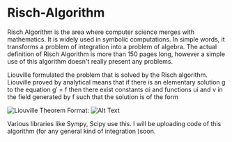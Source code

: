 # Risch-Algorithm

Risch Algorithm is the area where computer science merges with mathematics.
It is widely used in symbolic computations. In simple words, it transforms a problem of integration
into a problem of algebra. 
The actual definition of Risch Algorithm is more than 150 pages long, however a simple use of this algorithm
doesn't really present any problems.

Liouville formulated the problem that is solved by the Risch algorithm. Liouville proved by analytical means that if there is an elementary solution g to the equation g′ = f then there exist constants αi and functions ui and v in the field generated by f such that the solution is of the form

![Liouville Theorem](https://wikimedia.org/api/rest_v1/media/math/render/svg/50212745bbdbd8433fbfe3fe035d4548ee454a87)
Format: ![Alt Text](url)
    
    
Various libraries like Sympy, Scipy use this.
I will be uploading code of this algorithm (for any general kind of integration )soon. 
